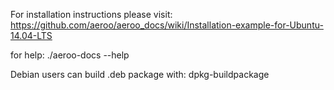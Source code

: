 For installation instructions please visit:
https://github.com/aeroo/aeroo_docs/wiki/Installation-example-for-Ubuntu-14.04-LTS

for help:
./aeroo-docs --help

Debian users can build .deb package with:
dpkg-buildpackage

